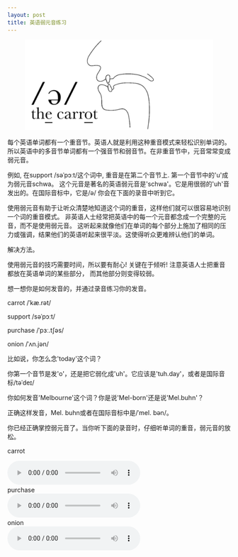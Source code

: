```yaml
---
layout: post
title: 英语弱元音练习
---
```

<figure>
	<img src="/images/schwa.jpg">
    
      
</figure>
每个英语单词都有一个重音节。英语人就是利用这种重音模式来轻松识别单词的。
所以英语中的多音节单词都有一个强音节和弱音节。在非重音节中，元音常常变成弱元音。

例如, 在support /səˈpɔːt/这个词中, 重音是在第二个音节上. 第一个音节中的'u'成为弱元音schwa。
这个元音是著名的英语弱元音是'schwa'。它是用很弱的'uh'音发出的。在国际音标中，它是/ə/ 你会在下面的录音中听到它。

使用弱元音有助于让听众清楚地知道这个词的重音，这样他们就可以很容易地识别一个词的重音模式。
非英语人士经常把英语中的每一个元音都念成一个完整的元音，而不是使用弱元音。
这听起来就像他们在单词的每个部分上施加了相同的压力或强调，结果他们的英语听起来很平淡。这使得听众更难辨认他们的单词。

解决方法。

使用弱元音的技巧需要时间，所以要有耐心! 关键在于倾听! 注意英语人士把重音都放在英语单词的某些部分，
而其他部分则变得较弱。

想一想你是如何发音的，并通过录音练习你的发音。

carrot /ˈkæ.rət/

support /səˈpɔːt/ 

purchase /ˈpɜː.tʃəs/

onion /ˈʌn.jən/

比如说，你怎么念'today'这个词？

你第一个音节是发'o'，还是把它弱化成'uh'。它应该是'tuh.day'，或者是国际音标/təˈdeɪ/

你如何发音'Melbourne'这个词？你是说'Mel-born'还是说'Mel.buhn'？

正确这样发音，Mel. buhn或者在国际音标中是/ˈmel. bən/。

你已经正确掌控弱元音了。当你听下面的录音时，仔细听单词的重音，弱元音的放松。


carrot


<div>
<audio controls="" controlslist="nodownload" preload="true"><source src="https://c%64n.l%69zh%69.f%6D/aud%69o/2021/02/09/5161138206170946566_hd.%6Dp3"></audio>
</div>
purchase


<div>
<audio controls="" controlslist="nodownload" preload="true"><source src="https://c%64n.l%69zh%69.f%6D/aud%69o/2021/02/09/5161138206170947590_hd.%6Dp3"></audio>
</div>
onion


<div>
<audio controls="" controlslist="nodownload" preload="true"><source src="https://c%64n.l%69zh%69.f%6D/aud%69o/2021/02/09/5160632063501067270_hd.%6Dp3"></audio>
</div>

